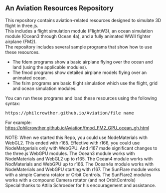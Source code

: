 <h2>An Aviation Resources Repository</h2>
<p>
This repository contains aviation-related resources designed to simulate 3D flight in three.js.<br>
This includes a flight simulation module (FlightW3), an ocean simulation module (Ocean3 through Ocean 4a), and a fully animated WWII fighter airplane (FM2).<br>
The repository includes several sample programs that show how to use these resources.
</p>
<ul>
	<li>The fdem programs show a basic airplane flying over the ocean and land (using the applicable modules).</li>
	<li>The fmod programs show detailed airplane models flying over an animated ocean.</li>
	<li>The fsim programs are basic flight simulation which use the flight, grid and ocean simulation modules.</li>
</ul>
<p>
You can run these programs and load these resources using the following syntax:
<pre>https://philcrowther.github.io/Aviation/file_name</pre>

For example: https://philcrowther.github.io/Aviation/fmod_FM2_GPU_ocean_gh.html

NOTE:
When we started this Repo, you could use NodeMaterials with WebGL2. This ended with r165. Effective with r166, you could use NodeMatgerials only with WebGPU. And r167 made significant changes to the three.js WebGPU modules. 
The Ocean3 module works with NodeMaterials and WebGL2 up to r165. The Ocean4 module works with NodMaterials and WebGPU up to r166. The Ocean4a module works with NodeMaterials and WebGPU starting with r167. 
The SunFlare module works with a simple Camera rotator or Orbit Controls. The SunFlare2 modules works with a compound Camera rotator (and not OrbitControls)<br>
Special thanks to Attila Schroeder for his encouragement and assistance.
